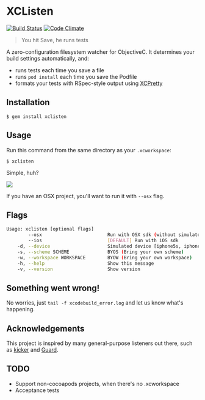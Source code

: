 # XCListen
[![Build Status](https://travis-ci.org/mneorr/xclisten.png?branch=master)](https://travis-ci.org/mneorr/xclisten)
[![Code Climate](https://codeclimate.com/github/mneorr/xclisten.png)](https://codeclimate.com/github/mneorr/xclisten)
> You hit Save, he runs tests

A zero-configuration filesystem watcher for ObjectiveC.
It determines your build settings automatically, and:

- runs tests each time you save a file
- runs `pod install` each time you save the Podfile
- formats your tests with RSpec-style output using [XCPretty](https://github.com/mneorr/xcpretty)


## Installation

```
$ gem install xclisten
```

## Usage

Run this command from the same directory as your `.xcworkspace`:
```
$ xclisten
```
Simple, huh?

![](http://i.imgur.com/JpsMMBW.gif)

If you have an OSX project, you'll want to run it with `--osx` flag.

## Flags

``` bash
Usage: xclisten [optional flags]
        --osx                        Run with OSX sdk (without simulator)
        --ios                        [DEFAULT] Run with iOS sdk
    -d, --device                     Simulated device [iphone5s, iphone5, iphone4]. Default is iphone5s
    -s, --scheme SCHEME              BYOS (Bring your own scheme)
    -w, --workspace WORKSPACE        BYOW (Bring your own workspace)
    -h, --help                       Show this message
    -v, --version                    Show version
```

## Something went wrong!

No worries, just `tail -f xcodebuild_error.log` and let us know what's happening.

## Acknowledgements

This project is inspired by many general-purpose listeners out there,
such as [kicker](https://github.com/alloy/kicker) and [Guard](https://github.com/guard/guard).


## TODO

- Support non-cocoapods projects, when there's no .xcworkspace
- Acceptance tests
